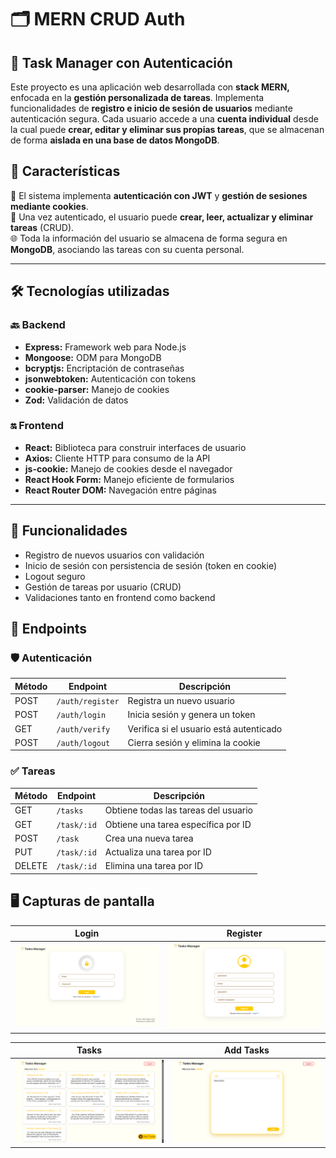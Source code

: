 # 🗂️ MERN CRUD Auth

## 🧠 Task Manager con Autenticación

Este proyecto es una aplicación web desarrollada con **stack MERN,** enfocada en la **gestión personalizada de tareas**. Implementa funcionalidades de **registro e inicio de sesión de usuarios** mediante autenticación segura. Cada usuario accede a una **cuenta individual** desde la cual puede **crear, editar y eliminar sus propias tareas**, que se almacenan de forma **aislada en una base de datos MongoDB**.

## 🚀 Características

🔐 El sistema implementa **autenticación con JWT** y **gestión de sesiones mediante cookies**.  
📝 Una vez autenticado, el usuario puede **crear, leer, actualizar y eliminar tareas** (CRUD).  
🌐 Toda la información del usuario se almacena de forma segura en **MongoDB**, asociando las tareas con su cuenta personal.

---

## 🛠️ Tecnologías utilizadas

### 🔙 Backend

- **Express:** Framework web para Node.js
- **Mongoose:** ODM para MongoDB
- **bcryptjs:** Encriptación de contraseñas
- **jsonwebtoken:** Autenticación con tokens
- **cookie-parser:** Manejo de cookies
- **Zod:** Validación de datos

### 🔛 Frontend

- **React:** Biblioteca para construir interfaces de usuario
- **Axios:** Cliente HTTP para consumo de la API
- **js-cookie:** Manejo de cookies desde el navegador
- **React Hook Form:** Manejo eficiente de formularios
- **React Router DOM:** Navegación entre páginas

---

## 🧩 Funcionalidades

- Registro de nuevos usuarios con validación
- Inicio de sesión con persistencia de sesión (token en cookie)
- Logout seguro
- Gestión de tareas por usuario (CRUD)
- Validaciones tanto en frontend como backend

## 🔗 Endpoints

### 🛡️ Autenticación

| Método | Endpoint         | Descripción                             |
| ------ | ---------------- | --------------------------------------- |
| POST   | `/auth/register` | Registra un nuevo usuario               |
| POST   | `/auth/login`    | Inicia sesión y genera un token         |
| GET    | `/auth/verify`   | Verifica si el usuario está autenticado |
| POST   | `/auth/logout`   | Cierra sesión y elimina la cookie       |

### ✅ Tareas

| Método | Endpoint    | Descripción                          |
| ------ | ----------- | ------------------------------------ |
| GET    | `/tasks`    | Obtiene todas las tareas del usuario |
| GET    | `/task/:id` | Obtiene una tarea específica por ID  |
| POST   | `/task`     | Crea una nueva tarea                 |
| PUT    | `/task/:id` | Actualiza una tarea por ID           |
| DELETE | `/task/:id` | Elimina una tarea por ID             |

## 🖥️ Capturas de pantalla

| Login                                                          | Register                                                    |
| -------------------------------------------------------------- | ----------------------------------------------------------- |
| <img src="./screenshot/1.png" alt="WordPress API Integration"> | <img src="./screenshot/2.png" alt="Movie Search Interface"> |

| Tasks                                                    | Add Tasks                                              |
| -------------------------------------------------------- | ------------------------------------------------------ |
| <img src="./screenshot/3.png" alt="Geographic Selector"> | <img src="./screenshot/4.png" alt="QR Code Generator"> |
